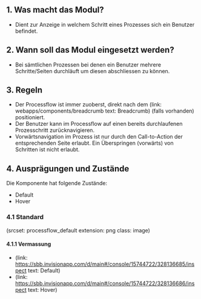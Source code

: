 ## 1. Was macht das Modul? 
* Dient zur Anzeige in welchem Schritt eines Prozesses sich ein Benutzer befindet.

## 2. Wann soll das Modul eingesetzt werden?
* Bei sämtlichen Prozessen bei denen ein Benutzer mehrere Schritte/Seiten durchläuft um diesen abschliessen zu können.

## 3. Regeln
* Der Processflow ist immer zuoberst, direkt nach dem (link: webapps/components/breadcrumb text: Breadcrumb) (falls vorhanden) positioniert.
* Der Benutzer kann im Processflow auf einen bereits durchlaufenen Prozesschritt zurücknavigieren.
* Vorwärtsnavigation im Prozess ist nur durch den Call-to-Action der entsprechenden Seite erlaubt. Ein Überspringen (vorwärts) von Schritten ist nicht erlaubt.

## 4. Ausprägungen und Zustände
Die Komponente hat folgende Zustände:
* Default
* Hover

### 4.1 Standard
(srcset: processflow_default extension: png class: image)

#### 4.1.1 Vermassung
*   (link: https://sbb.invisionapp.com/d/main#/console/15744722/328136685/inspect text: Default)
*   (link: https://sbb.invisionapp.com/d/main#/console/15744722/328136686/inspect text: Hover)